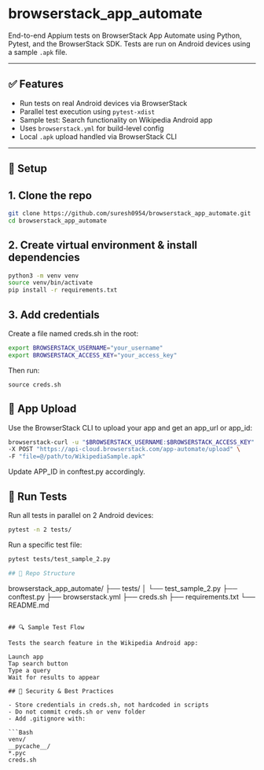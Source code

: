 # browserstack_app_automate

End-to-end Appium tests on BrowserStack App Automate using Python, Pytest, and the BrowserStack SDK. Tests are run on Android devices using a sample `.apk` file.

---

## ✅ Features

- Run tests on real Android devices via BrowserStack
- Parallel test execution using `pytest-xdist`
- Sample test: Search functionality on Wikipedia Android app
- Uses `browserstack.yml` for build-level config
- Local `.apk` upload handled via BrowserStack CLI

---

## 🔧 Setup

## 1. Clone the repo
```bash
git clone https://github.com/suresh0954/browserstack_app_automate.git
cd browserstack_app_automate
```

## 2. Create virtual environment & install dependencies
```bash
python3 -m venv venv
source venv/bin/activate
pip install -r requirements.txt
```

## 3. Add credentials

Create a file named creds.sh in the root:
```Bash
export BROWSERSTACK_USERNAME="your_username"
export BROWSERSTACK_ACCESS_KEY="your_access_key"
```
Then run:
```
source creds.sh
```

## 📲 App Upload

Use the BrowserStack CLI to upload your app and get an app_url or app_id:

```Bash
browserstack-curl -u "$BROWSERSTACK_USERNAME:$BROWSERSTACK_ACCESS_KEY" \
-X POST "https://api-cloud.browserstack.com/app-automate/upload" \
-F "file=@/path/to/WikipediaSample.apk"
```
Update APP_ID in conftest.py accordingly.

## 🚀 Run Tests

Run all tests in parallel on 2 Android devices:

```Bash
pytest -n 2 tests/
```
Run a specific test file:
```Bash
pytest tests/test_sample_2.py

## 📁 Repo Structure

```
browserstack_app_automate/
├── tests/
│   └── test_sample_2.py
├── conftest.py
├── browserstack.yml
├── creds.sh
├── requirements.txt
└── README.md
```

## 🔍 Sample Test Flow

Tests the search feature in the Wikipedia Android app:

Launch app
Tap search button
Type a query
Wait for results to appear

## 🔐 Security & Best Practices

- Store credentials in creds.sh, not hardcoded in scripts
- Do not commit creds.sh or venv folder
- Add .gitignore with:

```Bash
venv/
__pycache__/
*.pyc
creds.sh
```


